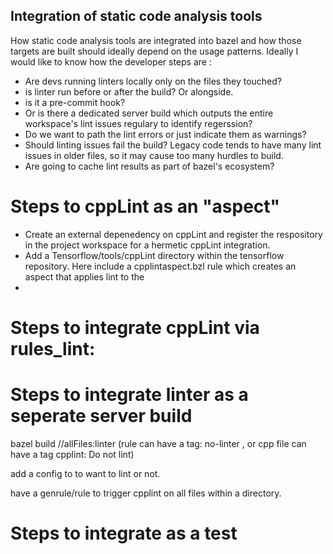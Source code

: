 ## Integration of static code analysis tools
How static code analysis tools are integrated into bazel and how those targets are built should ideally depend on the usage patterns. 
Ideally I would like to know how the developer steps are : 
- Are devs running linters locally only on the files they touched?
- is linter run before or after the build? Or alongside.
- is it a pre-commit hook?
- Or is there a dedicated server build which outputs the entire workspace's lint issues regulary to identify regerssion?
- Do we want to path the lint errors or just indicate them as warnings?
- Should linting issues fail the build? Legacy code tends to have many lint issues in older files, so it may cause too many hurdles to build.
- Are going to cache lint results as part of bazel's ecosystem?
  

# Steps to cppLint as an "aspect"

- Create an external depenedency on cppLint and register the respository in the project workspace for a hermetic cppLint integration.
- Add a Tensorflow/tools/cppLint directory within the tensorflow repository. Here include a cpplintaspect.bzl rule which creates an aspect that applies lint to the 
- 


# Steps to integrate cppLint via rules_lint: 

# Steps to integrate linter as a seperate server build 
 bazel build //allFiles:linter  (rule can have a tag: no-linter , or cpp file can have a tag cpplint: Do not lint)

 add a config to to want to lint or not. 

 have a genrule/rule to trigger cpplint on all files within a directory. 
# Steps to integrate as a test

